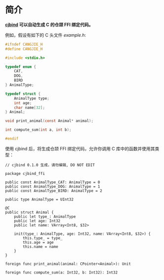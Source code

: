 # 简介

**[cjbind](https://github.com/cjbind/cjbind) 可以自动生成 C 的仓颉 FFI 绑定代码。**

例如，假设有如下的 C 头文件 *example.h*:

```c
#ifndef CANGJIE_H
#define CANGJIE_H

#include <stdio.h>

typedef enum {
    CAT,
    DOG,
    BIRD
} AnimalType;

typedef struct {
    AnimalType type;
    int age;
    char name[32];
} Animal;

void print_animal(const Animal* animal);

int compute_sum(int a, int b);

#endif
```

使用 cjbind 后，将生成仓颉 FFI 绑定代码，允许你调用 C 库中的函数并使用其类型：

```cangjie
// cjbind 0.1.0 生成，请勿编辑, DO NOT EDIT

package cjbind_ffi

public const AnimalType_CAT: AnimalType = 0
public const AnimalType_DOG: AnimalType = 1
public const AnimalType_BIRD: AnimalType = 2

public type AnimalType = UInt32

@C
public struct Animal {
    public let type_: AnimalType
    public let age: Int32
    public let name: VArray<Int8, $32>

    init(type_: AnimalType, age: Int32, name: VArray<Int8, $32>) {
        this.type_ = type_
        this.age = age
        this.name = name
    }
}

foreign func print_animal(animal: CPointer<Animal>): Unit

foreign func compute_sum(a: Int32, b: Int32): Int32
```
